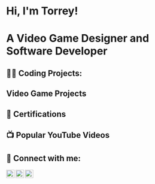 <h1>Hi, I'm Torrey! </h1> 
<h1>  A Video Game Designer and Software Developer </h1>

<h2>👨‍💻 Coding Projects:</h2>

<h2> Video Game Projects </h2>



<h2>📄 Certifications</h2>


<h2>📺 Popular YouTube Videos</h2>


<h2> 🤳 Connect with me:</h2>

[<img align="left" alt="GoodViibrationsGaming | YouTube" width="22px" src="https://cdn.jsdelivr.net/npm/simple-icons@v3/icons/youtube.svg" />][youtube]
[<img align="left" alt="JoshMadakor | LinkedIn" width="22px" src="https://cdn.jsdelivr.net/npm/simple-icons@v3/icons/linkedin.svg" />][linkedin]
[<img align="left" alt="yerrot22 | Instagram" width="22px" src="https://cdn.jsdelivr.net/npm/simple-icons@v3/icons/instagram.svg" />][instagram]

[youtube]: https://www.youtube.com/c/GoodViibrationsGaming
[instagram]: https://www.instagram.com/yerrot22/
[linkedin]: https://linkedin.com/in/torrey-walls-53375b241/

<!--
**Torrw22/Torrw22** is a ✨ _special_ ✨ repository because its `README.md` (this file) appears on your GitHub profile.

Here are some ideas to get you started:

- 🔭 I’m currently working on ...
- 🌱 I’m currently learning ...
- 👯 I’m looking to collaborate on ...
- 🤔 I’m looking for help with ...
- 💬 Ask me about ...
- 📫 How to reach me: ...
- 😄 Pronouns: ...
- ⚡ Fun fact: ...
<!---
Torrw22/Torrw22 is a ✨ special ✨ repository because its `README.md` (this file) appears on your GitHub profile.
You can click the Preview link to take a look at your changes.
--->

